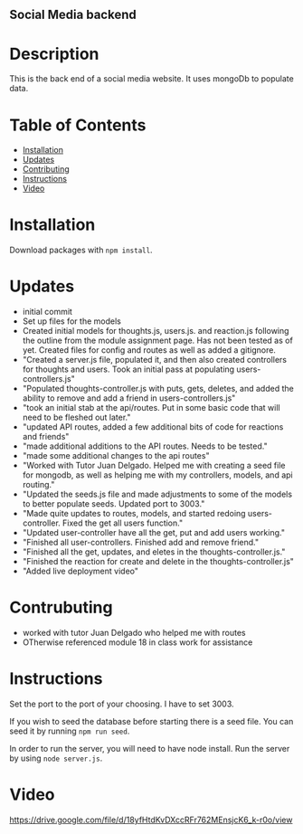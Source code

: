 ## Social Media backend

# Description

This is the back end of a social media website. It uses mongoDb to populate data. 

# Table of Contents

- [Installation](#installation)
- [Updates](#updates)
- [Contributing](#contributing)
- [Instructions](#instructions)
- [Video](#Video)

# Installation

Download packages with ```npm install```. 

# Updates

- initial commit 
- Set up files for the models
- Created initial models for thoughts.js, users.js. and reaction.js following the outline from the module assignment page. Has not been tested as of yet. Created files for config and routes as well as added a gitignore.
- "Created a server.js file, populated it, and then also created controllers for thoughts and users. Took an initial pass at populating users-controllers.js"
- "Populated thoughts-controller.js with puts, gets, deletes, and added the ability to remove and add a friend in users-controllers.js"
- "took an initial stab at the api/routes. Put in some basic code that will need to be fleshed out later." 
- "updated API routes, added a few additional bits of code for reactions and friends"
- "made additional additions to the API routes. Needs to be tested."
- "made some additional changes to the api routes"
- "Worked with Tutor Juan Delgado. Helped me with creating a seed file for mongodb, as well as helping me with my controllers, models, and api routing." 
- "Updated the seeds.js file and made adjustments to some of the models to better populate seeds. Updated port to 3003." 
- "Made quite updates to routes, models, and started redoing users-controller. Fixed the get all users function."
- "Updated user-controller have all the get, put and add users working."
- "Finished all user-controllers. Finished add and remove friend." 
- "Finished all the get, updates, and eletes in the thoughts-controller.js."
- "Finished the reaction for create and delete in the thoughts-controller.js"
- "Added live deployment video" 

# Contrubuting

- worked with tutor Juan Delgado who helped me with routes
- OTherwise referenced module 18 in class work for assistance

# Instructions 

Set the port to the port of your choosing. I have to set 3003.

If you wish to seed the database before starting there is a seed file. You can seed it by running ```npm run seed```.

In order to run the server, you will need to have node install. Run the server by using ```node server.js```.

# Video 

https://drive.google.com/file/d/18yfHtdKvDXccRFr762MEnsjcK6_k-r0o/view